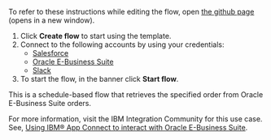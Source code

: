 To refer to these instructions while editing the flow, open [the github page](https://github.com/ot4i/app-connect-templates/tree/main/resources/markdown/Create%20an%20order%20in%20Oracle%20E-Business%20Suite%20when%20a%20new%20opportunity%20is%20created%20in%20Salesforce_instructions.md) (opens in a new window).

1. Click **Create flow** to start using the template.
2. Connect to the following accounts by using your credentials:
   - [Salesforce](https://www.ibm.com/docs/en/app-connect/containers_cd?topic=apps-salesforce)
   - [Oracle E-Business Suite](https://www.ibm.com/docs/en/app-connect/containers_cd?topic=apps-oracle-e-business-suite) 
   - [Slack](https://www.ibm.com/docs/en/app-connect/containers_cd?topic=apps-slack)
3. To start the flow, in the banner click **Start flow**.

This is a schedule-based flow that retrieves the specified order from Oracle E-Business Suite orders.

For more information, visit the IBM Integration Community for this use case. See, [Using IBM® App Connect to interact with Oracle E-Business Suite](https://community.ibm.com/community/user/integration/blogs/shamini-arumugam1/2021/11/18/using-ibm-app-connect-with-oracle-ebs).

